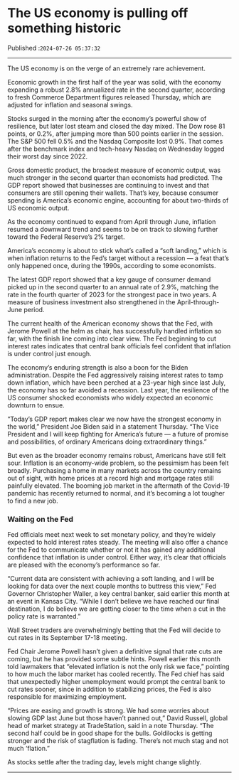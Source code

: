 # The US economy is pulling off something historic

Published :`2024-07-26 05:37:32`

---

The US economy is on the verge of an extremely rare achievement.

Economic growth in the first half of the year was solid, with the economy expanding a robust 2.8% annualized rate in the second quarter, according to fresh Commerce Department figures released Thursday, which are adjusted for inflation and seasonal swings.

Stocks surged in the morning after the economy’s powerful show of resilience, but later lost steam and closed the day mixed. The Dow rose 81 points, or 0.2%, after jumping more than 500 points earlier in the session. The S&P 500 fell 0.5% and the Nasdaq Composite lost 0.9%. That comes after the benchmark index and tech-heavy Nasdaq on Wednesday logged their worst day since 2022.

Gross domestic product, the broadest measure of economic output, was much stronger in the second quarter than economists had predicted. The GDP report showed that businesses are continuing to invest and that consumers are still opening their wallets. That’s key, because consumer spending is America’s economic engine, accounting for about two-thirds of US economic output.

As the economy continued to expand from April through June, inflation resumed a downward trend and seems to be on track to slowing further toward the Federal Reserve’s 2% target.

America’s economy is about to stick what’s called a “soft landing,” which is when inflation returns to the Fed’s target without a recession — a feat that’s only happened once, during the 1990s, according to some economists.

The latest GDP report showed that a key gauge of consumer demand picked up in the second quarter to an annual rate of 2.9%, matching the rate in the fourth quarter of 2023 for the strongest pace in two years. A measure of business investment also strengthened in the April-through-June period.

The current health of the American economy shows that the Fed, with Jerome Powell at the helm as chair, has successfully handled inflation so far, with the finish line coming into clear view. The Fed beginning to cut interest rates indicates that central bank officials feel confident that inflation is under control just enough.

The economy’s enduring strength is also a boon for the Biden administration. Despite the Fed aggressively raising interest rates to tamp down inflation, which have been perched at a 23-year high since last July, the economy has so far avoided a recession. Last year, the resilience of the US consumer shocked economists who widely expected an economic downturn to ensue.

“Today’s GDP report makes clear we now have the strongest economy in the world,” President Joe Biden said in a statement Thursday. “The Vice President and I will keep fighting for America’s future — a future of promise and possibilities, of ordinary Americans doing extraordinary things.”

But even as the broader economy remains robust, Americans have still felt sour. Inflation is an economy-wide problem, so the pessimism has been felt broadly. Purchasing a home in many markets across the country remains out of sight, with home prices at a record high and mortgage rates still painfully elevated. The booming job market in the aftermath of the Covid-19 pandemic has recently returned to normal, and it’s becoming a lot tougher to find a new job.

### Waiting on the Fed

Fed officials meet next week to set monetary policy, and they’re widely expected to hold interest rates steady. The meeting will also offer a chance for the Fed to communicate whether or not it has gained any additional confidence that inflation is under control. Either way, it’s clear that officials are pleased with the economy’s performance so far.

“Current data are consistent with achieving a soft landing, and I will be looking for data over the next couple months to buttress this view,” Fed Governor Christopher Waller, a key central banker, said earlier this month at an event in Kansas City. “While I don’t believe we have reached our final destination, I do believe we are getting closer to the time when a cut in the policy rate is warranted.”

Wall Street traders are overwhelmingly betting that the Fed will decide to cut rates in its September 17-18 meeting.

Fed Chair Jerome Powell hasn’t given a definitive signal that rate cuts are coming, but he has provided some subtle hints. Powell earlier this month told lawmakers that “elevated inflation is not the only risk we face,” pointing to how much the labor market has cooled recently. The Fed chief has said that unexpectedly higher unemployment would prompt the central bank to cut rates sooner, since in addition to stabilizing prices, the Fed is also responsible for maximizing employment.

“Prices are easing and growth is strong. We had some worries about slowing GDP last June but those haven’t panned out,” David Russell, global head of market strategy at TradeStation, said in a note Thursday. “The second half could be in good shape for the bulls. Goldilocks is getting stronger and the risk of stagflation is fading. There’s not much stag and not much ‘flation.”

As stocks settle after the trading day, levels might change slightly.

---

